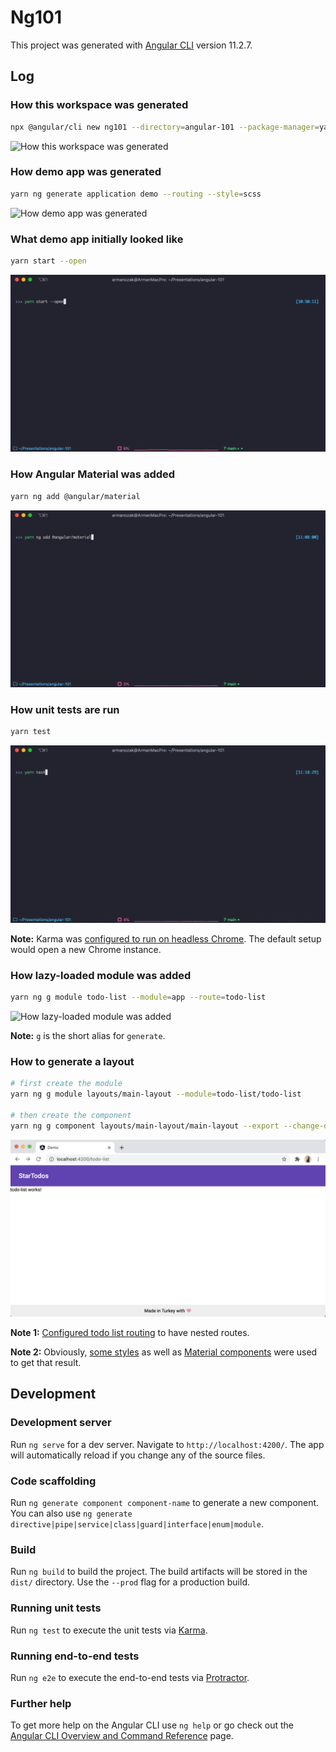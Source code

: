 # Ng101

This project was generated with [Angular CLI](https://github.com/angular/angular-cli) version 11.2.7.

## Log

### How this workspace was generated

```sh
npx @angular/cli new ng101 --directory=angular-101 --package-manager=yarn --strict --create-application=false
```

![How this workspace was generated](images/how-this-workspace-was-generated.gif)

### How demo app was generated

```sh
yarn ng generate application demo --routing --style=scss
```

![How demo app was generated](images/how-demo-app-was-generated.gif)

### What demo app initially looked like

```sh
yarn start --open
```

![What demo app initially looked like](images/what-demo-app-initially-looked-like.gif)

### How Angular Material was added

```sh
yarn ng add @angular/material
```

![How Angular Material was added](images/how-angular-material-was-added.gif)

### How unit tests are run

```sh
yarn test
```

![How unit tests are run](images/how-unit-tests-are-run.gif)

**Note:** Karma was [configured to run on headless Chrome](projects/demo/karma.conf.js#L40). The default setup would open a new Chrome instance.

### How lazy-loaded module was added

```sh
yarn ng g module todo-list --module=app --route=todo-list
```

![How lazy-loaded module was added](images/how-lazy-loaded-module-was-added.gif)

**Note:** `g` is the short alias for `generate`.

### How to generate a layout

```sh
# first create the module
yarn ng g module layouts/main-layout --module=todo-list/todo-list

# then create the component
yarn ng g component layouts/main-layout/main-layout --export --change-detection=OnPush --flat
```

![Main layout before theming](images/main-layout-before-theming.png)

**Note 1:** [Configured todo list routing](projects/demo/src/app/todo-list/todo-list-routing.module.ts) to have nested routes.

**Note 2:** Obviously, [some styles](projects/demo/src/app/layouts/main-layout/main-layout.component.scss) as well as [Material components](projects/demo/src/app/layouts/main-layout/main-layout.component.html) were used to get that result.

## Development

### Development server

Run `ng serve` for a dev server. Navigate to `http://localhost:4200/`. The app will automatically reload if you change any of the source files.

### Code scaffolding

Run `ng generate component component-name` to generate a new component. You can also use `ng generate directive|pipe|service|class|guard|interface|enum|module`.

### Build

Run `ng build` to build the project. The build artifacts will be stored in the `dist/` directory. Use the `--prod` flag for a production build.

### Running unit tests

Run `ng test` to execute the unit tests via [Karma](https://karma-runner.github.io).

### Running end-to-end tests

Run `ng e2e` to execute the end-to-end tests via [Protractor](http://www.protractortest.org/).

### Further help

To get more help on the Angular CLI use `ng help` or go check out the [Angular CLI Overview and Command Reference](https://angular.io/cli) page.
